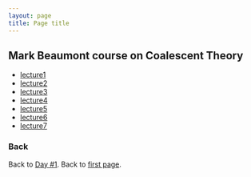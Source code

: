 ```yaml
---
layout: page
title: Page title
---
```


## Mark Beaumont course on Coalescent Theory
* [lecture1](../assets/coal_course/lecture1.pdf)
* [lecture2](../assets/coal_course/lecture2.pdf)
* [lecture3](../assets/coal_course/lecture3.pdf)
* [lecture4](../assets/coal_course/lecture4.pdf)
* [lecture5](../assets/coal_course/lecture5.pdf)
* [lecture6](../assets/coal_course/lecture6.pdf)
* [lecture7](../assets/coal_course/lecture7.pdf)

### Back

Back to [Day #1](./Day1_coalescent.html).
Back to [first page](https://gtpb.github.io/COURSE/).
